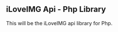iLoveIMG Api - Php Library
--------------------------

This will be the iLoveIMG api library for Php.